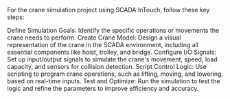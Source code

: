For the crane simulation project using SCADA InTouch, follow these key steps:

Define Simulation Goals: Identify the specific operations or movements the crane needs to perform.
Create Crane Model: Design a visual representation of the crane in the SCADA environment, including all essential components like hoist, trolley, and bridge.
Configure I/O Signals: Set up input/output signals to simulate the crane's movement, speed, load capacity, and sensors for collision detection.
Script Control Logic: Use scripting to program crane operations, such as lifting, moving, and lowering, based on real-time inputs.
Test and Optimize: Run the simulation to test the logic and refine the parameters to improve efficiency and accuracy.
